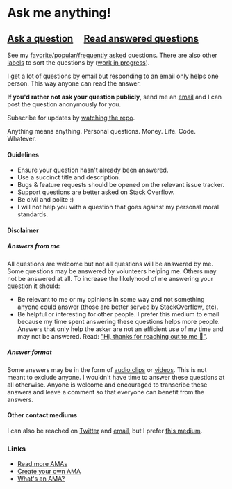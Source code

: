 # Ask me anything!

## [Ask a question](https://github.com/kentcdodds/ama/issues/new) &nbsp;&nbsp;&nbsp; [Read answered questions](https://github.com/kentcdodds/ama/issues?q=is%3Aissue+is%3Aclosed)

See my [favorite/popular/frequently asked](https://github.com/kentcdodds/ama/issues?utf8=%E2%9C%93&q=label%3A%22favorite%2Fpopular%2Ffrequently%20asked%22%20) questions. There are also other [labels](https://github.com/kentcdodds/ama/labels) to sort the questions by ([work in progress](https://github.com/kentcdodds/ama/issues/424)).

I get a lot of questions by email but responding to an email only helps one person. This way anyone can read the answer.

**If you'd rather not ask your question publicly**, send me an [email](mailto:kent+ama@doddsfamily.us) and I can post the question anonymously for you.

Subscribe for updates by [watching the repo](https://github.com/kentcdodds/ama/subscription).

Anything means anything. Personal questions. Money. Life. Code. Whatever.

#### Guidelines

- Ensure your question hasn't already been answered.
- Use a succinct title and description.
- Bugs & feature requests should be opened on the relevant issue tracker.
- Support questions are better asked on Stack Overflow.
- Be civil and polite :)
- I will not help you with a question that goes against my personal moral standards.

#### Disclaimer

##### Answers from me

All questions are welcome but not all questions will be answered by me. Some questions may be answered by volunteers helping me. Others may not be answered at all. To increase the likelyhood of me answering your question it should:

- Be relevant to me or my opinions in some way and not something anyone could answer (those are better served by [StackOverflow](https://stackoverflow.com/), etc).
- Be helpful or interesting for other people. I prefer this medium to email because my time spent answering these questions helps more people. Answers that only help the asker are not an efficient use of my time and may not be answered. Read: ["Hi, thanks for reaching out to me 👋"](https://medium.com/@kentcdodds/hi-thanks-for-reaching-out-to-me-d970e7e6632).

##### Answer format

Some answers may be in the form of [audio clips](https://github.com/kentcdodds/ama/labels/audio-answer) or [videos](https://github.com/kentcdodds/ama/labels/video-answer). This is not meant to exclude anyone. I wouldn't have time to answer these questions at all otherwise. Anyone is welcome and encouraged to transcribe these answers and leave a comment so that everyone can benefit from the answers.

#### Other contact mediums
I can also be reached on [Twitter](https://twitter.com/kentcdodds) and [email](mailto:kent+ama@doddsfamily.us), but I prefer [this medium](https://github.com/kentcdodds/ama/issues/new).

### Links

- [Read more AMAs](https://github.com/sindresorhus/amas)
- [Create your own AMA](../../fork)
- [What's an AMA?](https://en.wikipedia.org/wiki/Reddit#IAmA_and_AMA)
